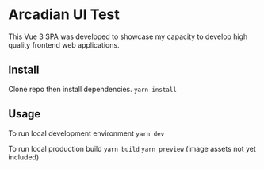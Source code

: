 # Arcadian UI Test

This Vue 3 SPA was developed to showcase my capacity to develop high quality frontend web applications.

## Install

Clone repo then install dependencies.
`yarn install`

## Usage

To run local development environment
`yarn dev`

To run local production build
`yarn build`
`yarn preview` (image assets not yet included)
